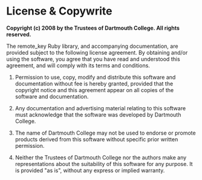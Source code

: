 # License & Copywrite

**Copyright (c) 2008 by the Trustees of Dartmouth College. All rights reserved.**

The remote_key Ruby library, and accompanying documentation, are provided
subject to the following license agreement. By obtaining and/or using the
software, you agree that you have read and understood this agreement, and
will comply with its terms and conditions.

 1. Permission to use, copy, modify and distribute this software and
documentation without fee is hereby granted, provided that the copyright
notice and this agreement appear on all copies of the software and
documentation.

 2. Any documentation and advertising material relating to this software must
acknowledge that the software was developed by Dartmouth College.

 3. The name of Dartmouth College may not be used to endorse or promote
products derived from this software without specific prior written
permission.

 4. Neither the Trustees of Dartmouth College nor the authors make any
representations about the suitability of this software for any purpose. It is
provided "as is", without any express or implied warranty.
